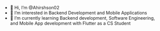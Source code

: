 - 👋 Hi, I’m @Ahirshson02
- 👀 I’m interested in Backend Development and Mobile Applications
- 🌱 I’m currently learning Backend development, Software Engineering, and Mobile App development with Flutter as a CS Student

<!---
Ahirshson02/Ahirshson02 is a ✨ special ✨ repository because its `README.md` (this file) appears on your GitHub profile.
You can click the Preview link to take a look at your changes.
--->
